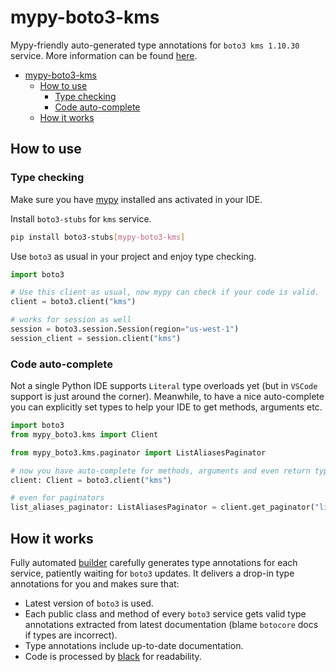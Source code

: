 # mypy-boto3-kms

Mypy-friendly auto-generated type annotations for `boto3 kms 1.10.30` service.
More information can be found [here](https://github.com/vemel/mypy_boto3).

- [mypy-boto3-kms](#mypy-boto3-kms)
  - [How to use](#how-to-use)
    - [Type checking](#type-checking)
    - [Code auto-complete](#code-auto-complete)
  - [How it works](#how-it-works)

## How to use

### Type checking

Make sure you have [mypy](https://github.com/python/mypy) installed ans activated in your IDE.

Install `boto3-stubs` for `kms` service.

```bash
pip install boto3-stubs[mypy-boto3-kms]
```

Use `boto3` as usual in your project and enjoy type checking.

```python
import boto3

# Use this client as usual, now mypy can check if your code is valid.
client = boto3.client("kms")

# works for session as well
session = boto3.session.Session(region="us-west-1")
session_client = session.client("kms")

```

### Code auto-complete

Not a single Python IDE supports `Literal` type overloads yet (but in `VSCode` support is just around the corner).
Meanwhile, to have a nice auto-complete you can explicitly set types to help your IDE to get methods, arguments etc.

```python
import boto3
from mypy_boto3.kms import Client

from mypy_boto3.kms.paginator import ListAliasesPaginator

# now you have auto-complete for methods, arguments and even return types
client: Client = boto3.client("kms")

# even for paginators
list_aliases_paginator: ListAliasesPaginator = client.get_paginator("list_aliases")
```

## How it works

Fully automated [builder](https://github.com/vemel/mypy_boto3) carefully generates
type annotations for each service, patiently waiting for `boto3` updates. It delivers
a drop-in type annotations for you and makes sure that:

- Latest version of `boto3` is used.
- Each public class and method of every `boto3` service gets valid type annotations
  extracted from latest documentation (blame `botocore` docs if types are incorrect).
- Type annotations include up-to-date documentation.
- Code is processed by [black](https://github.com/psf/black) for readability.